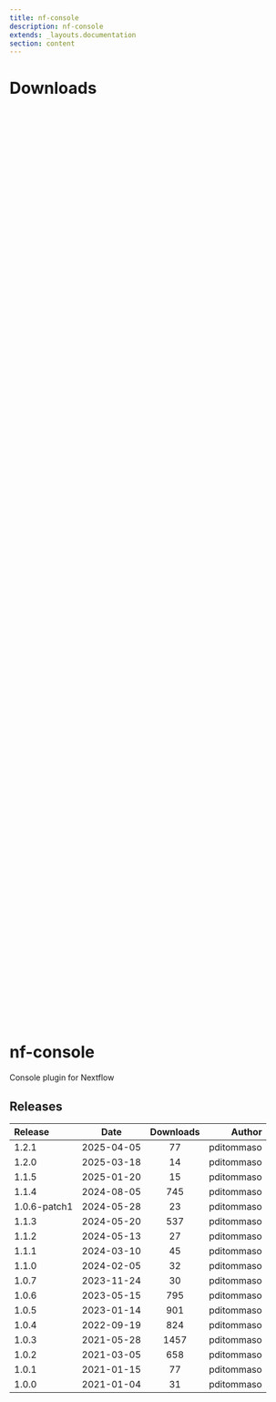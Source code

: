 ```yaml
---
title: nf-console
description: nf-console
extends: _layouts.documentation
section: content
---
```


# Downloads

<div style="position: relative; height:40vh; width:80vw">
    <canvas id="releases"></canvas>
</div>

# nf-console
Console plugin for Nextflow


## Releases

| Release                               |                       Date                       |                   Downloads                    |                           Author |
| :------------ |:------------------------------------------------:|:----------------------------------------------:|---------------------------------:|
 |  1.2.1                                               | 2025-04-05                                          | 77                                                 | pditommaso                                         |
 |  1.2.0                                               | 2025-03-18                                          | 14                                                 | pditommaso                                         |
 |  1.1.5                                               | 2025-01-20                                          | 15                                                 | pditommaso                                         |
 |  1.1.4                                               | 2024-08-05                                          | 745                                                | pditommaso                                         |
 |  1.0.6-patch1                                        | 2024-05-28                                          | 23                                                 | pditommaso                                         |
 |  1.1.3                                               | 2024-05-20                                          | 537                                                | pditommaso                                         |
 |  1.1.2                                               | 2024-05-13                                          | 27                                                 | pditommaso                                         |
 |  1.1.1                                               | 2024-03-10                                          | 45                                                 | pditommaso                                         |
 |  1.1.0                                               | 2024-02-05                                          | 32                                                 | pditommaso                                         |
 |  1.0.7                                               | 2023-11-24                                          | 30                                                 | pditommaso                                         |
 |  1.0.6                                               | 2023-05-15                                          | 795                                                | pditommaso                                         |
 |  1.0.5                                               | 2023-01-14                                          | 901                                                | pditommaso                                         |
 |  1.0.4                                               | 2022-09-19                                          | 824                                                | pditommaso                                         |
 |  1.0.3                                               | 2021-05-28                                          | 1457                                               | pditommaso                                         |
 |  1.0.2                                               | 2021-03-05                                          | 658                                                | pditommaso                                         |
 |  1.0.1                                               | 2021-01-15                                          | 77                                                 | pditommaso                                         |
 |  1.0.0                                               | 2021-01-04                                          | 31                                                 | pditommaso                                         |


<script>

(async function() {
    const data = [

        {
            date: `2021-01-04`,
            count: 31,
            y: '1.0.0' },

        {
            date: `2021-01-15`,
            count: 77,
            y: '1.0.1' },

        {
            date: `2021-03-05`,
            count: 658,
            y: '1.0.2' },

        {
            date: `2021-05-28`,
            count: 1457,
            y: '1.0.3' },

        {
            date: `2022-09-19`,
            count: 824,
            y: '1.0.4' },

        {
            date: `2023-01-14`,
            count: 901,
            y: '1.0.5' },

        {
            date: `2023-05-15`,
            count: 795,
            y: '1.0.6' },

        {
            date: `2023-11-24`,
            count: 30,
            y: '1.0.7' },

        {
            date: `2024-02-05`,
            count: 32,
            y: '1.1.0' },

        {
            date: `2024-03-10`,
            count: 45,
            y: '1.1.1' },

        {
            date: `2024-05-13`,
            count: 27,
            y: '1.1.2' },

        {
            date: `2024-05-20`,
            count: 537,
            y: '1.1.3' },

        {
            date: `2024-05-28`,
            count: 23,
            y: '1.0.6-patch1' },

        {
            date: `2024-08-05`,
            count: 745,
            y: '1.1.4' },

        {
            date: `2025-01-20`,
            count: 15,
            y: '1.1.5' },

        {
            date: `2025-03-18`,
            count: 14,
            y: '1.2.0' },

        {
            date: `2025-04-05`,
            count: 77,
            y: '1.2.1' },

    ];

    new Chart(
        document.getElementById('releases'),
        {
            type: 'bar',
            data: {
                labels: data.map(row => row.y),
                datasets: [
                    {
                        label: 'Donwloads',
                        data: data,
                        parsing: {
                            xAxisKey: 'count'
                        }
                    }
                ]
            },
            options: {
                indexAxis: 'y',
                plugins: {
                    tooltip:{
                        enabled: true,
                        callbacks: {
                            beforeLabel: function (tooltipData) {
                                const labels =
                                    tooltipData.dataset.label.toString();
                                const values =
                                    tooltipData.dataset.data[tooltipData.dataIndex];

                                return `Released (${values.date})`;
                            },
                            label: function (tooltipData) {
                                const labels =
                                    tooltipData.dataset.label.toString();
                                const values =
                                    tooltipData.dataset.data[tooltipData.dataIndex];

                                return `${labels} : ${values.count}`;
                            },
                        },
                    }                    
                }
            },
        }
    );
})();
</script>